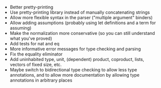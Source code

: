* Better pretty-printing
* Use pretty-printing library instead of manually concatenating strings
* Allow more flexible syntax in the parser ("multiple argument" binders)
* Allow adding assumptions (probably using let definitions and a term for assuming)
* Make the normalization more conservative (so you can still understand what you've proved)
* Add tests for nat and eq
* More informative error messages for type checking and parsing
* Fix the equality eliminator
* Add uninhabited type, unit, (dependent) product, coproduct, lists, vectors of fixed size, etc.
* Maybe switch to bidirectional type checking to allow less type annotations, and to allow more documentation by allowing type annotations in arbitrary places
